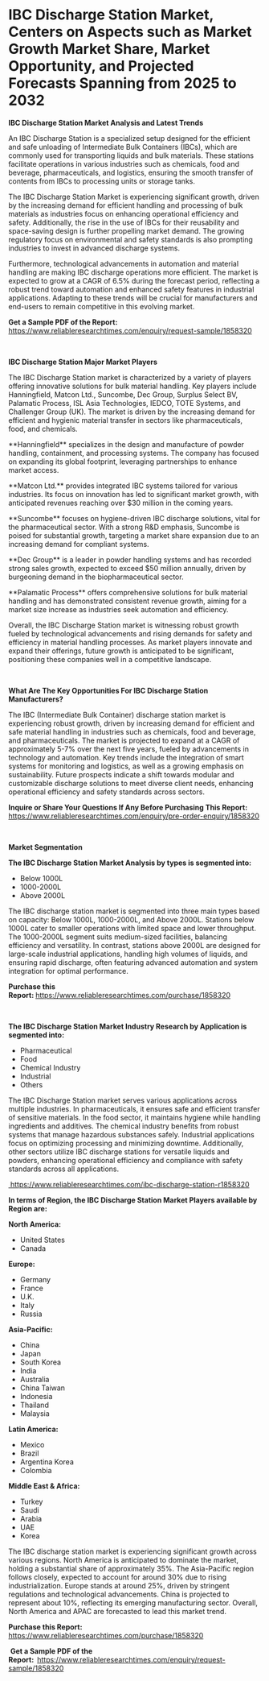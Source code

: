 <p><h1>IBC Discharge Station Market, Centers on Aspects such as Market Growth Market Share, Market Opportunity, and Projected Forecasts Spanning from 2025 to 2032</h1></p><p><strong>IBC Discharge Station Market Analysis and Latest Trends</strong></p>
<p><p>An IBC Discharge Station is a specialized setup designed for the efficient and safe unloading of Intermediate Bulk Containers (IBCs), which are commonly used for transporting liquids and bulk materials. These stations facilitate operations in various industries such as chemicals, food and beverage, pharmaceuticals, and logistics, ensuring the smooth transfer of contents from IBCs to processing units or storage tanks.</p><p>The IBC Discharge Station Market is experiencing significant growth, driven by the increasing demand for efficient handling and processing of bulk materials as industries focus on enhancing operational efficiency and safety. Additionally, the rise in the use of IBCs for their reusability and space-saving design is further propelling market demand. The growing regulatory focus on environmental and safety standards is also prompting industries to invest in advanced discharge systems.</p><p>Furthermore, technological advancements in automation and material handling are making IBC discharge operations more efficient. The market is expected to grow at a CAGR of 6.5% during the forecast period, reflecting a robust trend toward automation and enhanced safety features in industrial applications. Adapting to these trends will be crucial for manufacturers and end-users to remain competitive in this evolving market.</p></p>
<p><strong>Get a Sample PDF of the Report:&nbsp;</strong> <a href="https://www.reliableresearchtimes.com/enquiry/request-sample/1858320?utm_campaign=2326&utm_medium=2&utm_source=Github&utm_content=ia&utm_term=16042025&utm_id=ibc-discharge-station">https://www.reliableresearchtimes.com/enquiry/request-sample/1858320</a></p>
<p>&nbsp;</p>
<p><strong>IBC Discharge Station Major Market Players</strong></p>
<p><p>The IBC Discharge Station market is characterized by a variety of players offering innovative solutions for bulk material handling. Key players include Hanningfield, Matcon Ltd., Suncombe, Dec Group, Surplus Select BV, Palamatic Process, ISL Asia Technologies, IEDCO, TOTE Systems, and Challenger Group (UK). The market is driven by the increasing demand for efficient and hygienic material transfer in sectors like pharmaceuticals, food, and chemicals.</p><p>**Hanningfield** specializes in the design and manufacture of powder handling, containment, and processing systems. The company has focused on expanding its global footprint, leveraging partnerships to enhance market access. </p><p>**Matcon Ltd.** provides integrated IBC systems tailored for various industries. Its focus on innovation has led to significant market growth, with anticipated revenues reaching over $30 million in the coming years.</p><p>**Suncombe** focuses on hygiene-driven IBC discharge solutions, vital for the pharmaceutical sector. With a strong R&D emphasis, Suncombe is poised for substantial growth, targeting a market share expansion due to an increasing demand for compliant systems.</p><p>**Dec Group** is a leader in powder handling systems and has recorded strong sales growth, expected to exceed $50 million annually, driven by burgeoning demand in the biopharmaceutical sector.</p><p>**Palamatic Process** offers comprehensive solutions for bulk material handling and has demonstrated consistent revenue growth, aiming for a market size increase as industries seek automation and efficiency.</p><p>Overall, the IBC Discharge Station market is witnessing robust growth fueled by technological advancements and rising demands for safety and efficiency in material handling processes. As market players innovate and expand their offerings, future growth is anticipated to be significant, positioning these companies well in a competitive landscape.</p></p>
<p>&nbsp;</p>
<p><strong>What Are The Key Opportunities For IBC Discharge Station Manufacturers?</strong></p>
<p><p>The IBC (Intermediate Bulk Container) discharge station market is experiencing robust growth, driven by increasing demand for efficient and safe material handling in industries such as chemicals, food and beverage, and pharmaceuticals. The market is projected to expand at a CAGR of approximately 5-7% over the next five years, fueled by advancements in technology and automation. Key trends include the integration of smart systems for monitoring and logistics, as well as a growing emphasis on sustainability. Future prospects indicate a shift towards modular and customizable discharge solutions to meet diverse client needs, enhancing operational efficiency and safety standards across sectors.</p></p>
<p><strong>Inquire or Share Your Questions If Any Before Purchasing This Report:</strong> <a href="https://www.reliableresearchtimes.com/enquiry/pre-order-enquiry/1858320?utm_campaign=2326&utm_medium=2&utm_source=Github&utm_content=ia&utm_term=16042025&utm_id=ibc-discharge-station">https://www.reliableresearchtimes.com/enquiry/pre-order-enquiry/1858320</a></p>
<p>&nbsp;</p>
<p><strong>Market Segmentation</strong></p>
<p><strong>The IBC Discharge Station Market Analysis by types is segmented into:</strong></p>
<p><ul><li>Below 1000L</li><li>1000-2000L</li><li>Above 2000L</li></ul></p>
<p><p>The IBC discharge station market is segmented into three main types based on capacity: Below 1000L, 1000-2000L, and Above 2000L. Stations below 1000L cater to smaller operations with limited space and lower throughput. The 1000-2000L segment suits medium-sized facilities, balancing efficiency and versatility. In contrast, stations above 2000L are designed for large-scale industrial applications, handling high volumes of liquids, and ensuring rapid discharge, often featuring advanced automation and system integration for optimal performance.</p></p>
<p><strong>Purchase this Report:&nbsp;</strong><a href="https://www.reliableresearchtimes.com/purchase/1858320?utm_campaign=2326&utm_medium=2&utm_source=Github&utm_content=ia&utm_term=16042025&utm_id=ibc-discharge-station">https://www.reliableresearchtimes.com/purchase/1858320</a></p>
<p>&nbsp;</p>
<p><strong>The IBC Discharge Station Market Industry Research by Application is segmented into:</strong></p>
<p><ul><li>Pharmaceutical</li><li>Food</li><li>Chemical Industry</li><li>Industrial</li><li>Others</li></ul></p>
<p><p>The IBC Discharge Station market serves various applications across multiple industries. In pharmaceuticals, it ensures safe and efficient transfer of sensitive materials. In the food sector, it maintains hygiene while handling ingredients and additives. The chemical industry benefits from robust systems that manage hazardous substances safely. Industrial applications focus on optimizing processing and minimizing downtime. Additionally, other sectors utilize IBC discharge stations for versatile liquids and powders, enhancing operational efficiency and compliance with safety standards across all applications.</p></p>
<p><a href="https://www.reliableresearchtimes.com/ibc-discharge-station-r1858320?utm_campaign=2326&utm_medium=2&utm_source=Github&utm_content=ia&utm_term=16042025&utm_id=ibc-discharge-station">&nbsp;https://www.reliableresearchtimes.com/ibc-discharge-station-r1858320</a></p>
<p><strong>In terms of Region, the IBC Discharge Station Market Players available by Region are:</strong></p>
<p>
    <p> <strong> North America: </strong>
        <ul>
            <li>United States</li>
            <li>Canada</li>
        </ul>
        </p> 
    <p> <strong> Europe: </strong>
        <ul>
            <li>Germany</li>
            <li>France</li>
            <li>U.K.</li>
            <li>Italy</li>
            <li>Russia</li>
        </ul>
        </p> 
    <p> <strong> Asia-Pacific: </strong>
        <ul>
            <li>China</li>
            <li>Japan</li>
            <li>South Korea</li>
            <li>India</li>
            <li>Australia</li>
            <li>China Taiwan</li>
            <li>Indonesia</li>
            <li>Thailand</li>
            <li>Malaysia</li>
        </ul>
        </p> 
    <p> <strong> Latin America: </strong>
        <ul>
            <li>Mexico</li>
            <li>Brazil</li>
            <li>Argentina Korea</li>
            <li>Colombia</li>
        </ul>
        </p> 
    <p> <strong> Middle East & Africa: </strong>
        <ul>
            <li>Turkey</li>
            <li>Saudi</li>
            <li>Arabia</li>
            <li>UAE</li>
            <li>Korea</li>
        </ul>
    </p>
    </p>
<p><p>The IBC discharge station market is experiencing significant growth across various regions. North America is anticipated to dominate the market, holding a substantial share of approximately 35%. The Asia-Pacific region follows closely, expected to account for around 30% due to rising industrialization. Europe stands at around 25%, driven by stringent regulations and technological advancements. China is projected to represent about 10%, reflecting its emerging manufacturing sector. Overall, North America and APAC are forecasted to lead this market trend.</p></p>
<p><strong>Purchase this Report: </strong><a href="https://www.reliableresearchtimes.com/purchase/1858320?utm_campaign=2326&utm_medium=2&utm_source=Github&utm_content=ia&utm_term=16042025&utm_id=ibc-discharge-station">https://www.reliableresearchtimes.com/purchase/1858320</a></p>
<p>&nbsp;<strong>Get a Sample PDF of the Report:&nbsp;&nbsp;</strong><a href="https://www.reliableresearchtimes.com/enquiry/request-sample/1858320?utm_campaign=2326&utm_medium=2&utm_source=Github&utm_content=ia&utm_term=16042025&utm_id=ibc-discharge-station">https://www.reliableresearchtimes.com/enquiry/request-sample/1858320</a></p>
<p><strong></strong></p>
<p><p></p><p></p><p></p></p>